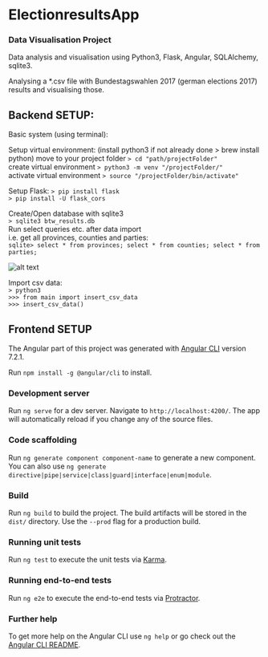 # ElectionresultsApp
### Data Visualisation Project
 
Data analysis and visualisation using Python3, Flask, Angular, SQLAlchemy, sqlite3.

Analysing a *.csv file with Bundestagswahlen 2017 (german elections 2017) results and visualising those.

## Backend SETUP:

Basic system (using terminal):

Setup virtual environment:
(install python3 if not already done > brew install python)
move to your project folder `> cd "path/projectFolder"`  
create virtual environment `> python3 -m venv "/projectFolder/"`  
activate virtual environment `> source "/projectFolder/bin/activate"`  
  
Setup Flask:
`> pip install flask`  
`> pip install -U flask_cors`  
  
Create/Open database with sqlite3  
`> sqlite3 btw_results.db`  
Run select queries etc. after data import  
i.e. get all provinces, counties and parties:  
`sqlite> select * from provinces; select * from counties; select * from parties;`  
  
![alt text](https://github.com/Cris567/electionresults-app/blob/master/btw17-db_.png) 
  
Import csv data:  
`> python3`  
`>>> from main import insert_csv_data`  
`>>> insert_csv_data()` 
  
## Frontend SETUP
The Angular part of this project was generated with [Angular CLI](https://github.com/angular/angular-cli) version 7.2.1.

Run `npm install -g @angular/cli` to install.

### Development server

Run `ng serve` for a dev server. Navigate to `http://localhost:4200/`. The app will automatically reload if you change any of the source files.

### Code scaffolding

Run `ng generate component component-name` to generate a new component. You can also use `ng generate directive|pipe|service|class|guard|interface|enum|module`.

### Build

Run `ng build` to build the project. The build artifacts will be stored in the `dist/` directory. Use the `--prod` flag for a production build.

### Running unit tests

Run `ng test` to execute the unit tests via [Karma](https://karma-runner.github.io).

### Running end-to-end tests

Run `ng e2e` to execute the end-to-end tests via [Protractor](http://www.protractortest.org/).

### Further help

To get more help on the Angular CLI use `ng help` or go check out the [Angular CLI README](https://github.com/angular/angular-cli/blob/master/README.md).
